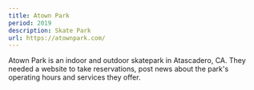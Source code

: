 ```yaml
---
title: Atown Park
period: 2019
description: Skate Park
url: https://atownpark.com/
---
```


Atown Park is an indoor and outdoor skatepark in Atascadero, CA. They needed a website to take reservations, post news about the park's operating hours and services they offer.